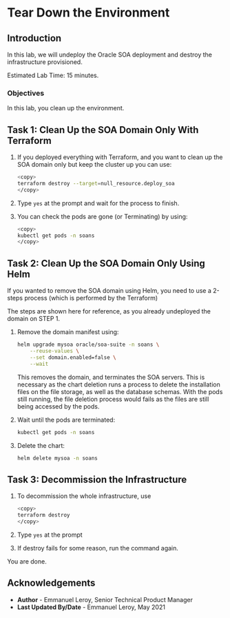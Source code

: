 # Tear Down the Environment

## Introduction

In this lab, we will undeploy the Oracle SOA deployment and destroy the infrastructure provisioned.

Estimated Lab Time: 15 minutes.

### Objectives

In this lab, you clean up the environment.

## Task 1: Clean Up the SOA Domain Only With Terraform

1. If you deployed everything with Terraform, and you want to clean up the SOA domain only but keep the cluster up you can use:

    ```bash
    <copy>
    terraform destroy --target=null_resource.deploy_soa
    </copy>
    ```

2. Type `yes` at the prompt and wait for the process to finish.

3. You can check the pods are gone (or Terminating) by using:

    ```bash
    <copy>
    kubectl get pods -n soans
    </copy>
    ```

## Task 2: Clean Up the SOA Domain Only Using Helm

If you wanted to remove the SOA domain using Helm, you need to use a 2-steps process (which is performed by the Terraform)

The steps are shown here for reference, as you already undeployed the domain on STEP 1.

1. Remove the domain manifest using:

    ```bash
    helm upgrade mysoa oracle/soa-suite -n soans \
        --reuse-values \
        --set domain.enabled=false \
        --wait
    ```

    This removes the domain, and terminates the SOA servers. This is necessary as the chart deletion runs a process to delete the installation files on the file storage, as well as the database schemas. With the pods still running, the file deletion process would fails as the files are still being accessed by the pods.

2. Wait until the pods are terminated:

    ```bash
    kubectl get pods -n soans
    ```

3. Delete the chart:

    ```bash
    helm delete mysoa -n soans
    ```

## Task 3: Decommission the Infrastructure

1. To decommission the whole infrastructure, use

    ```bash
    <copy>
    terraform destroy
    </copy>
    ```

2. Type `yes` at the prompt

3. If destroy fails for some reason, run the command again.

You are done.

## Acknowledgements
 - **Author** - Emmanuel Leroy, Senior Technical Product Manager
 - **Last Updated By/Date** - Emmanuel Leroy, May 2021
